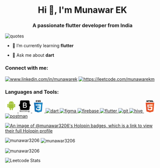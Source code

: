 <h1 align="center">Hi 👋, I'm Munawar EK</h1>
<h3 align="center">A passionate flutter developer from India</h3>

![quotes](https://github.com/codewithrabeeh/codewithrabeeh/assets/65481473/4c6ff418-81ed-4867-8574-33359f4ac87d)

- 🌱 I’m currently learning **flutter**

- 💬 Ask me about **dart**

<h3 align="left">Connect with me:</h3>
<p align="left">
  <a href="www.linkedin.com/in/munawarek" target="blank"><img align="center" src="https://raw.githubusercontent.com/rahuldkjain/github-profile-readme-generator/master/src/images/icons/Social/linked-in-alt.svg" alt="www.linkedin.com/in/munawarek" height="30" width="40" /></a>
  <a href="https://www.leetcode.com/https://leetcode.com/munawarekm" target="blank"><img align="center" src="https://raw.githubusercontent.com/rahuldkjain/github-profile-readme-generator/master/src/images/icons/Social/leet-code.svg" alt="https://leetcode.com/munawarekm" height="30" width="40" /></a>
  

<h3 align="left">Languages and Tools:</h3>
<p align="left"> <a href="https://developer.android.com" target="_blank" rel="noreferrer"> <img src="https://raw.githubusercontent.com/devicons/devicon/master/icons/android/android-original-wordmark.svg" alt="android" width="40" height="40"/> </a> <a href="https://getbootstrap.com" target="_blank" rel="noreferrer"> <img src="https://raw.githubusercontent.com/devicons/devicon/master/icons/bootstrap/bootstrap-plain-wordmark.svg" alt="bootstrap" width="40" height="40"/> </a> <a href="https://www.w3schools.com/css/" target="_blank" rel="noreferrer"> <img src="https://raw.githubusercontent.com/devicons/devicon/master/icons/css3/css3-original-wordmark.svg" alt="css3" width="40" height="40"/> </a> <a href="https://dart.dev" target="_blank" rel="noreferrer"> <img src="https://www.vectorlogo.zone/logos/dartlang/dartlang-icon.svg" alt="dart" width="40" height="40"/> </a> <a href="https://www.figma.com/" target="_blank" rel="noreferrer"> <img src="https://www.vectorlogo.zone/logos/figma/figma-icon.svg" alt="figma" width="40" height="40"/> </a> <a href="https://firebase.google.com/" target="_blank" rel="noreferrer"> <img src="https://www.vectorlogo.zone/logos/firebase/firebase-icon.svg" alt="firebase" width="40" height="40"/> </a> <a href="https://flutter.dev" target="_blank" rel="noreferrer"> <img src="https://www.vectorlogo.zone/logos/flutterio/flutterio-icon.svg" alt="flutter" width="40" height="40"/> </a> <a href="https://git-scm.com/" target="_blank" rel="noreferrer"> <img src="https://www.vectorlogo.zone/logos/git-scm/git-scm-icon.svg" alt="git" width="40" height="40"/> </a> <a href="https://hive.apache.org/" target="_blank" rel="noreferrer"> <img src="https://www.vectorlogo.zone/logos/apache_hive/apache_hive-icon.svg" alt="hive" width="40" height="40"/> </a> <a href="https://www.w3.org/html/" target="_blank" rel="noreferrer"> <img src="https://raw.githubusercontent.com/devicons/devicon/master/icons/html5/html5-original-wordmark.svg" alt="html5" width="40" height="40"/> </a> <a href="https://postman.com" target="_blank" rel="noreferrer"> <img src="https://www.vectorlogo.zone/logos/getpostman/getpostman-icon.svg" alt="postman" width="40" height="40"/> </a> </p>


[![An image of @munawar3206's Holopin badges, which is a link to view their full Holopin profile](https://holopin.me/munawar3206)](https://holopin.io/@munawar3206)

<p><img align="left" src="https://github-readme-stats.vercel.app/api/top-langs?username=munawar3206&show_icons=true&locale=en&layout=compact" alt="munawar3206" /></p>

<p>&nbsp;<img align="center" src="https://github-readme-stats.vercel.app/api?username=munawar3206&show_icons=true&locale=en" alt="munawar3206" /></p>

<p><img align="center" src="https://github-readme-streak-stats.herokuapp.com/?user=munawar3206&" alt="munawar3206" /></p>

![Leetcode Stats](https://leetcard.jacoblin.cool/munawarekm?theme=dark)





